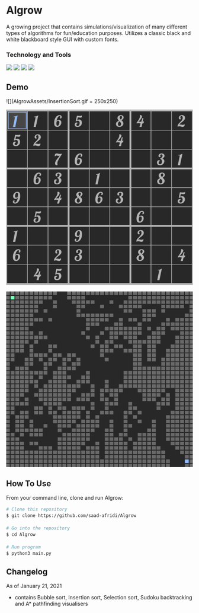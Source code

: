 # Algrow

A growing project that contains simulations/visualization of many different types of algorithms for fun/education purposes. Utilizes a classic black and white blackboard style GUI with custom fonts.

### Technology and Tools

![](https://img.shields.io/badge/Code-Python-informational?style=flat&logo=logo_name&logoColor=white&color=2bbc8a) ![](https://img.shields.io/badge/GUI-Pygame-informational?style=flat&logo=logo_name&logoColor=white&color=2bbc8a) ![](https://img.shields.io/badge/Editor-VSCode-informational?style=flat&logo=logo_name&logoColor=white&color=2bbc8a) ![](https://img.shields.io/badge/OS-Windows-informational?style=flat&logo=logo_name&logoColor=white&color=2bbc8a)


## Demo

![](AlgrowAssets/InsertionSort.gif = 250x250)

![](AlgrowAssets/SudokuBacktrack.gif)

![](AlgrowAssets/AStar.gif)


## How To Use 

From your command line, clone and run Algrow:

```bash
# Clone this repository
$ git clone https://github.com/saad-afridi/Algrow

# Go into the repository
$ cd Algrow

# Run program
$ python3 main.py
```


## Changelog

As of January 21, 2021

* contains Bubble sort, Insertion sort, Selection sort, Sudoku backtracking and A* pathfinding visualisers
